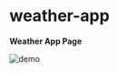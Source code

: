 # weather-app

**Weather App Page**

<img src="https://user-images.githubusercontent.com/68740971/167090762-1889e8ba-1811-4889-b3e8-9fbd39d53454.PNG" widht="800" alt="demo"/>
